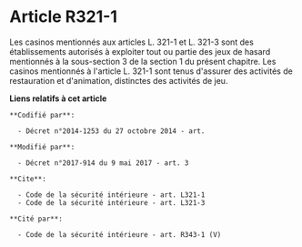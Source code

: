 # Article R321-1

Les casinos mentionnés aux articles L. 321-1 et L. 321-3 sont des établissements autorisés à exploiter tout ou partie des
jeux de hasard mentionnés à la sous-section 3 de la section 1 du présent chapitre. Les casinos mentionnés à l'article L.
321-1 sont tenus d'assurer des activités de restauration et d'animation, distinctes des activités de jeu.

**Liens relatifs à cet article**

	**Codifié par**:

	  - Décret n°2014-1253 du 27 octobre 2014 - art.

	**Modifié par**:

	  - Décret n°2017-914 du 9 mai 2017 - art. 3

	**Cite**:

	  - Code de la sécurité intérieure - art. L321-1
	  - Code de la sécurité intérieure - art. L321-3

	**Cité par**:

	  - Code de la sécurité intérieure - art. R343-1 (V)
